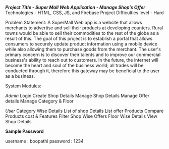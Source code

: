 ***Project Title - Super Mall Web Application - Manage Shop’s Offer***
Technologies  -  HTML, CSS, JS, and Firebase
 Project Difficulties level - Hard
 
 Problem Statement:
 A SuperMall Web app is a website that allows merchants to advertise and sell their 
products at developing counters. Rural towns would be able to sell their 
commodities to the rest of the globe as a result of this.
 The goal of this project is to establish a portal that allows consumers to securely 
update product information using a mobile device while also allowing them to 
purchase goods from the merchant. The user's primary concern is to discover their 
talents and to improve our commercial business's ability to reach out to 
customers.
 In the future, the internet will become the heart and soul of the business world; all 
trades will be conducted through it, therefore this gateway may be beneficial to 
the user as a business.

 System Modules:
 
 *Admin*
 Login
 Create Shop Details
 Manage Shop Details
 Manage Offer details
 Manage Category & Floor
 
 *User*
 Category Wise Details
 List of shop Details
 List offer Products
 Compare Products cost & Features
 Filter
 Shop Wise Offers
 Floor Wise Details
 View Shop Details
 

**Sample Password**

username : boopathi
password : 1234
